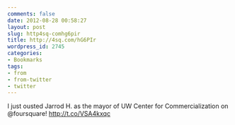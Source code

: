 ```yaml
---
comments: false
date: 2012-08-28 00:58:27
layout: post
slug: http4sq-comhg6pir
title: http://4sq.com/hG6PIr
wordpress_id: 2745
categories:
- Bookmarks
tags:
- from
- from-twitter
- twitter
---
```


I just ousted Jarrod H. as the mayor of UW Center for Commercialization on @foursquare! http://t.co/VSA4kxqc
